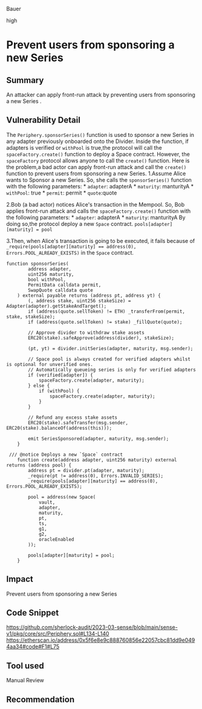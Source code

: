 Bauer

high

# Prevent users from sponsoring a new Series

## Summary
An attacker can apply front-run attack by preventing users from sponsoring a new Series . 

## Vulnerability Detail
The ```Periphery.sponsorSeries()``` function is used to sponsor a new Series in any adapter previously onboarded onto the Divider. Inside the function, if adapters is verified or ```withPool``` is true,the protocol will call  the ```spaceFactory.create()``` function to deploy a Space contract. However, the ```spaceFactory``` protocol allows anyone to call the ```create()``` function. Here is the problem,a bad actor  can apply front-run attack and call the `create()`  function to prevent users from sponsoring a new Series.
1.Assume Alice  wants to Sponsor a new Series. So,  she calls the `sponsorSeries()`  function  with the following parameters:
     *  `adapter`: adapterA
    *   `maturity`: manturityA
    *   `withPool`: true
    * `permit`: permit
    *  `quote`:quote

2.Bob (a bad actor) notices Alice's transaction in the Mempool. So, Bob applies front-run attack and calls the `spaceFactory.create()` function with the following parameters:
    *   `adapter`: adapterA
    *   `maturity`: manturityA
By doing so,the protocol deploy a new `Space` contract.
`pools[adapter][maturity] = pool`

3.Then, when Alice's transaction is going to be executed, it fails because of ` _require(pools[adapter][maturity] == address(0), Errors.POOL_ALREADY_EXISTS)` in the `Space` contract.
    
```solidity
function sponsorSeries(
        address adapter,
        uint256 maturity,
        bool withPool,
        PermitData calldata permit,
        SwapQuote calldata quote
    ) external payable returns (address pt, address yt) {
        (, address stake, uint256 stakeSize) = Adapter(adapter).getStakeAndTarget();
        if (address(quote.sellToken) != ETH) _transferFrom(permit, stake, stakeSize);
        if (address(quote.sellToken) != stake) _fillQuote(quote);

        // Approve divider to withdraw stake assets
        ERC20(stake).safeApprove(address(divider), stakeSize);

        (pt, yt) = divider.initSeries(adapter, maturity, msg.sender);

        // Space pool is always created for verified adapters whilst is optional for unverified ones.
        // Automatically queueing series is only for verified adapters
        if (verified[adapter]) {
            spaceFactory.create(adapter, maturity);
        } else {
            if (withPool) {
                spaceFactory.create(adapter, maturity);
            }
        }

        // Refund any excess stake assets
        ERC20(stake).safeTransfer(msg.sender, ERC20(stake).balanceOf(address(this)));

        emit SeriesSponsored(adapter, maturity, msg.sender);
    }
```

```solidity
 /// @notice Deploys a new `Space` contract
    function create(address adapter, uint256 maturity) external returns (address pool) {
        address pt = divider.pt(adapter, maturity);
        _require(pt != address(0), Errors.INVALID_SERIES);
        _require(pools[adapter][maturity] == address(0), Errors.POOL_ALREADY_EXISTS);

        pool = address(new Space(
            vault,
            adapter,
            maturity,
            pt,
            ts,
            g1,
            g2,
            oracleEnabled
        ));

        pools[adapter][maturity] = pool;
    }
```

## Impact
Prevent users from sponsoring a new Series

## Code Snippet
https://github.com/sherlock-audit/2023-03-sense/blob/main/sense-v1/pkg/core/src/Periphery.sol#L134-L140
https://etherscan.io/address/0x5f6e8e9c888760856e22057cbc81dd9e0494aa34#code#F1#L75
## Tool used

Manual Review

## Recommendation

